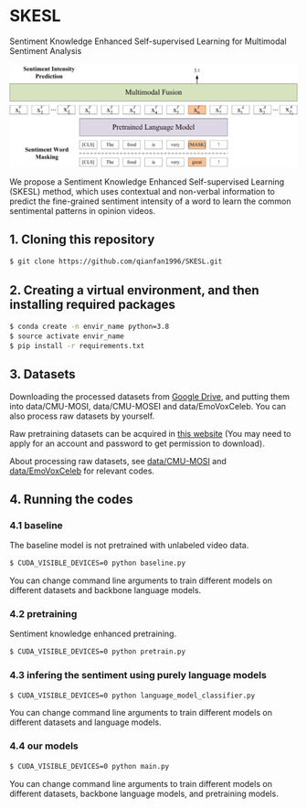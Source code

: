 # SKESL
Sentiment Knowledge Enhanced Self-supervised Learning for Multimodal Sentiment Analysis

![The framework of SKESL](imgs/framework.jpg)

We propose a Sentiment Knowledge Enhanced Self-supervised Learning (SKESL) method,
which uses contextual and non-verbal information to predict the fine-grained sentiment intensity of a word
to learn the common sentimental patterns in opinion videos.

## 1. Cloning this repository
```bash
$ git clone https://github.com/qianfan1996/SKESL.git
```

## 2. Creating a virtual environment, and then installing required packages
```bash
$ conda create -n envir_name python=3.8
$ source activate envir_name
$ pip install -r requirements.txt
```

## 3. Datasets
Downloading the processed datasets from [Google Drive](https://drive.google.com/drive/folders/1xnIan0EC1YDLIyNt0MHVWN_mYVfpNXOJ?usp=sharing), 
and putting them into data/CMU-MOSI, data/CMU-MOSEI and data/EmoVoxCeleb.
You can also process raw datasets by yourself.

Raw pretraining datasets can be acquired in [this website](https://www.robots.ox.ac.uk/~vgg/data/voxceleb) 
(You may need to apply for an account and password to get permission to download).

About processing raw datasets, see [data/CMU-MOSI](https://github.com/qianfan1996/SKESL/tree/main/data/CMU-MOSI) and [data/EmoVoxCeleb](https://github.com/qianfan1996/SKESL/tree/main/data/EmoVoxCeleb)
for relevant codes.

## 4. Running the codes
### 4.1 baseline
The baseline model is not pretrained with unlabeled video data.
```bash
$ CUDA_VISIBLE_DEVICES=0 python baseline.py
```
You can change command line arguments to train different models on different datasets and backbone language models.

### 4.2 pretraining
Sentiment knowledge enhanced pretraining.
```bash
$ CUDA_VISIBLE_DEVICES=0 python pretrain.py
```

### 4.3 infering the sentiment using purely language models
```bash
$ CUDA_VISIBLE_DEVICES=0 python language_model_classifier.py
```
You can change command line arguments to train different models on different datasets and language models.

### 4.4 our models
```bash
$ CUDA_VISIBLE_DEVICES=0 python main.py
```
You can change command line arguments to train different models on different datasets, backbone language models, and pretraining models.